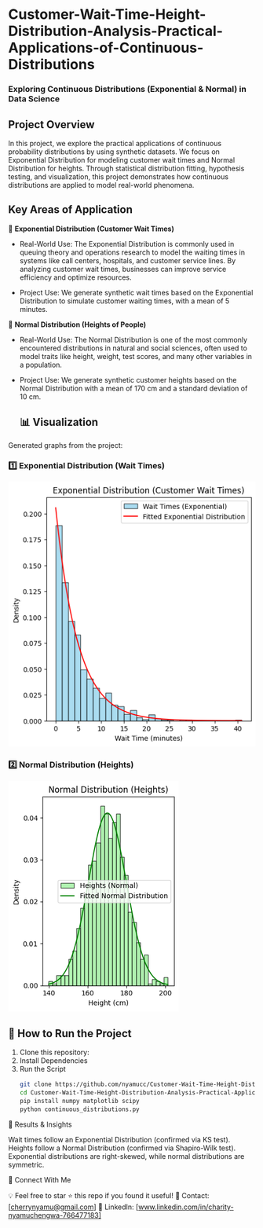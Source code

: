 # Customer-Wait-Time-Height-Distribution-Analysis-Practical-Applications-of-Continuous-Distributions
### Exploring Continuous Distributions (Exponential & Normal) in Data Science

## Project Overview
In this project, we explore the practical applications of continuous probability distributions by using synthetic datasets. 
We focus on Exponential Distribution for modeling customer wait times and Normal Distribution for heights. Through statistical 
distribution fitting, hypothesis testing, and visualization, this project demonstrates how continuous distributions are applied 
to model real-world phenomena.

## Key Areas of Application
📌 **Exponential Distribution (Customer Wait Times)**

- Real-World Use: The Exponential Distribution is commonly used in queuing theory and operations research to model the waiting times in systems like call centers, hospitals, and customer service lines. By analyzing customer wait times, businesses can improve service efficiency and optimize resources.

- Project Use: We generate synthetic wait times based on the Exponential Distribution to simulate customer waiting times, with a mean of 5 minutes.

📌 **Normal Distribution (Heights of People)**

- Real-World Use: The Normal Distribution is one of the most commonly encountered distributions in natural and social sciences, often used to model traits like height, weight, test scores, and many other variables in a population.

- Project Use: We generate synthetic customer heights based on the Normal Distribution with a mean of 170 cm and a standard deviation of 10 cm.

  ## 📊 Visualization
Generated graphs from the project:

### **1️⃣ Exponential Distribution (Wait Times)**
![Exponential Distribution](https://github.com/nyamucc/Customer-Wait-Time-Height-Distribution-Analysis-Practical-Applications-of-Continuous-Distributions/blob/main/exponential.png)

### **2️⃣ Normal Distribution (Heights)**
![Normal Distribution](https://github.com/nyamucc/Customer-Wait-Time-Height-Distribution-Analysis-Practical-Applications-of-Continuous-Distributions/blob/main/normal.png)


## 🚀 How to Run the Project

1. Clone this repository:
2. Install Dependencies
3. Run the Script
   ```bash
   git clone https://github.com/nyamucc/Customer-Wait-Time-Height-Distribution-Analysis-Practical-Applications-of-Continuous-Distributions.git
   cd Customer-Wait-Time-Height-Distribution-Analysis-Practical-Applications-of-Continuous-Distributions
   pip install numpy matplotlib scipy
   python continuous_distributions.py


📌 Results & Insights

Wait times follow an Exponential Distribution (confirmed via KS test).
Heights follow a Normal Distribution (confirmed via Shapiro-Wilk test).
Exponential distributions are right-skewed, while normal distributions are symmetric.

📢 Connect With Me

💡 Feel free to star ⭐ this repo if you found it useful!
📧 Contact: [cherrynyamu@gmail.com]
🔗 LinkedIn: [www.linkedin.com/in/charity-nyamuchengwa-766477183]



